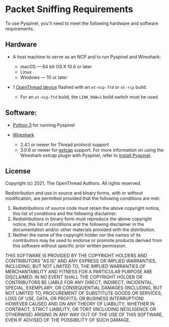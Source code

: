 # Packet Sniffing Requirements

To use Pyspinel, you'll need to meet the following hardware and software
requirements.

## Hardware

*   A host machine to serve as an NCP and to run Pyspinel and Wireshark:

    *   macOS — 64 bit OS X 10.6 or later
    *   Linux
    *   Windows — 10 or later

*   1 [OpenThread device](https://openthread.io/vendors) flashed with an `ot-ncp-ftd`
    or `ot-rcp` build.

    *   For an `ot-ncp-ftd` build, the `LINK_RAW=1` build switch must be used.

## Software:

*   [Python 3](https://www.python.org/downloads/) for running Pyspinel
*   [Wireshark](https://wireshark.org)

    *   2.4.1 or newer for Thread protocol support
    *   3.0.6 or newer for [extcap](sniffer-extcap.md) support. For more
        information on using the Wireshark extcap plugin with Pyspinel,
        refer to [Install Pyspinel](install-pyspinel.md).

## License

Copyright (c) 2021, The OpenThread Authors.
All rights reserved.

Redistribution and use in source and binary forms, with or without
modification, are permitted provided that the following conditions are met:
1. Redistributions of source code must retain the above copyright
   notice, this list of conditions and the following disclaimer.
2. Redistributions in binary form must reproduce the above copyright
   notice, this list of conditions and the following disclaimer in the
   documentation and/or other materials provided with the distribution.
3. Neither the name of the copyright holder nor the
   names of its contributors may be used to endorse or promote products
   derived from this software without specific prior written permission.

THIS SOFTWARE IS PROVIDED BY THE COPYRIGHT HOLDERS AND CONTRIBUTORS "AS IS"
AND ANY EXPRESS OR IMPLIED WARRANTIES, INCLUDING, BUT NOT LIMITED TO, THE
IMPLIED WARRANTIES OF MERCHANTABILITY AND FITNESS FOR A PARTICULAR PURPOSE
ARE DISCLAIMED. IN NO EVENT SHALL THE COPYRIGHT HOLDER OR CONTRIBUTORS BE
LIABLE FOR ANY DIRECT, INDIRECT, INCIDENTAL, SPECIAL, EXEMPLARY, OR
CONSEQUENTIAL DAMAGES (INCLUDING, BUT NOT LIMITED TO, PROCUREMENT OF
SUBSTITUTE GOODS OR SERVICES; LOSS OF USE, DATA, OR PROFITS; OR BUSINESS
INTERRUPTION) HOWEVER CAUSED AND ON ANY THEORY OF LIABILITY, WHETHER IN
CONTRACT, STRICT LIABILITY, OR TORT (INCLUDING NEGLIGENCE OR OTHERWISE)
ARISING IN ANY WAY OUT OF THE USE OF THIS SOFTWARE, EVEN IF ADVISED OF THE
POSSIBILITY OF SUCH DAMAGE.
